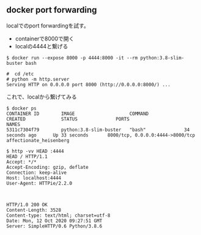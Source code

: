 ## docker port forwarding

localでのport forwardingを試す。

- containerで8000で開く
- localの4444と繋げる

```console
$ docker run --expose 8000 -p 4444:8000 -it --rm python:3.8-slim-buster bash

#  cd /etc
# python -m http.server
Serving HTTP on 0.0.0.0 port 8000 (http://0.0.0.0:8000/) ...
```

これで、localから繋げてみる

```console
$ docker ps
CONTAINER ID        IMAGE                    COMMAND             CREATED             STATUS              PORTS                              NAMES
5311c7304f79        python:3.8-slim-buster   "bash"              34 seconds ago      Up 33 seconds       8000/tcp, 0.0.0.0:4444->8000/tcp   affectionate_heisenberg

$ http -vv HEAD :4444
HEAD / HTTP/1.1
Accept: */*
Accept-Encoding: gzip, deflate
Connection: keep-alive
Host: localhost:4444
User-Agent: HTTPie/2.2.0



HTTP/1.0 200 OK
Content-Length: 3528
Content-type: text/html; charset=utf-8
Date: Mon, 12 Oct 2020 09:27:51 GMT
Server: SimpleHTTP/0.6 Python/3.8.6
```

